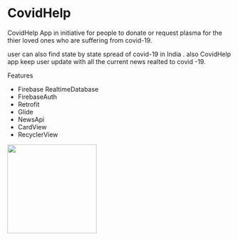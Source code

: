 # CovidHelp
<p>CovidHelp App in initiative for people to donate or request plasma for the thier loved ones who are suffering from covid-19.</p>
<p>user can also find state by state spread of covid-19 in India . also CovidHelp app keep user update with all the current news realted to covid -19.</p>

<p>Features</p>
<ul>
  <li>Firebase RealtimeDatabase</li>
  <li>FirebaseAuth</li>
  <li>Retrofit</li>
  <li>Glide</li>
  <li>NewsApi</li>
  <li>CardView</li>
  <li>RecyclerView</li>
</ul>


<img src="app/ScreenShots/device-2021-01-18-132123.png" width="200">
